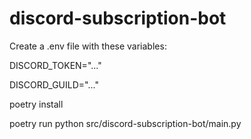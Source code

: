 # discord-subscription-bot

Create a .env file with these variables:

DISCORD_TOKEN="..."

DISCORD_GUILD="..."

poetry install

poetry run python src/discord-subscription-bot/main.py

